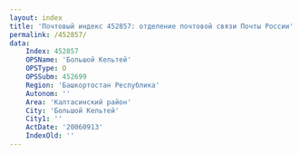 ```yaml
---
layout: index
title: 'Почтовый индекс 452857: отделение почтовой связи Почты России'
permalink: /452857/
data:
    Index: 452857
    OPSName: 'Большой Кельтей'
    OPSType: О
    OPSSubm: 452699
    Region: 'Башкортостан Республика'
    Autonom: ''
    Area: 'Калтасинский район'
    City: 'Большой Кельтей'
    City1: ''
    ActDate: '20060913'
    IndexOld: ''
---
```

